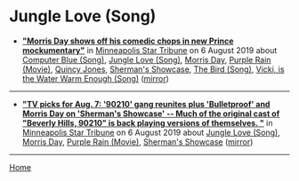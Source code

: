 # Jungle Love (Song)

 - [**"Morris Day shows off his comedic chops in new Prince mockumentary"**](http://www.startribune.com/morris-day-shows-off-his-comedic-chops-in-new-prince-mockumentary/523094741/) in [Minneapolis Star Tribune](http://www.startribune.com/) on 6 August 2019 about [Computer Blue (Song)](../../../topics/song/computer-blue/index.md), [Jungle Love (Song)](../../../topics/song/jungle-love/index.md), [Morris Day](../../../topics/morris-day/index.md), [Purple Rain (Movie)](../../../topics/movie/purple-rain/index.md), [Quincy Jones](../../../topics/quincy-jones/index.md), [Sherman's Showcase](../../../topics/sherman-s-showcase/index.md), [The Bird (Song)](../../../topics/song/the-bird/index.md), [Vicki, is the Water Warm Enough (Song)](../../../topics/song/vicki-is-the-water-warm-enough/index.md) ([mirror](https://web.archive.org/web/*/http://www.startribune.com/morris-day-shows-off-his-comedic-chops-in-new-prince-mockumentary/523094741/))

----

 - [**"TV picks for Aug. 7: '90210' gang reunites plus 'Bulletproof' and Morris Day on 'Sherman's Showcase' -- Much of the original cast of "Beverly Hills, 90210" is back playing versions of themselves. "**](http://www.startribune.com/tv-picks-for-aug-7-90210-gang-reunites-plus-bulletproof-and-morris-day-on-sherman-s-showcase/523234941/) in [Minneapolis Star Tribune](http://www.startribune.com/) on 6 August 2019 about [Jungle Love (Song)](../../../topics/song/jungle-love/index.md), [Morris Day](../../../topics/morris-day/index.md), [Purple Rain (Movie)](../../../topics/movie/purple-rain/index.md), [Sherman's Showcase](../../../topics/sherman-s-showcase/index.md) ([mirror](https://web.archive.org/web/*/http://www.startribune.com/tv-picks-for-aug-7-90210-gang-reunites-plus-bulletproof-and-morris-day-on-sherman-s-showcase/523234941/))

----

[Home](../)

